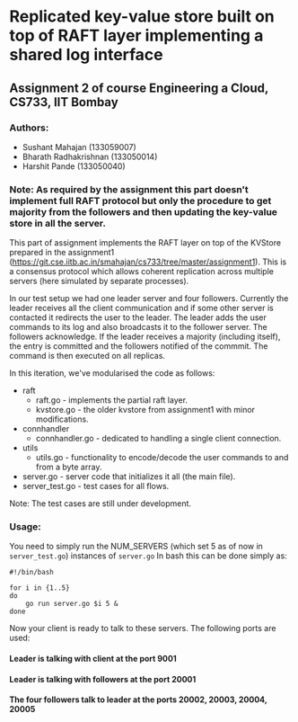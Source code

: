 # Replicated key-value store built on top of RAFT layer implementing a shared log interface

## Assignment 2 of course Engineering a Cloud, CS733, IIT Bombay

### Authors:	
* Sushant Mahajan (133059007)
* Bharath Radhakrishnan (133050014)
* Harshit Pande (133050040)

### Note: As required by the assignment this part doesn't implement full RAFT protocol but only the procedure to get majority from the followers and then updating the key-value store in all the server.

This part of assignment implements the RAFT layer on top of the KVStore prepared in the assignment1 (https://git.cse.iitb.ac.in/smahajan/cs733/tree/master/assignment1). This is a consensus protocol which allows coherent replication across multiple servers (here simulated by separate processes).

In our test setup we had one leader server and four followers. Currently the leader receives all the client communication and if some other server is contacted it redirects the user to the leader. The leader adds the user commands to its log and also broadcasts it to the follower server. The followers acknowledge. If the leader receives a majority (including itself), the entry is committed  and the followers notified of the commmit. The command is then executed on all replicas.

In this iteration, we've modularised the code as follows:
* raft
	* raft.go - implements the partial raft layer.
	* kvstore.go - the older kvstore from assignment1 with minor modifications.
* connhandler
	* connhandler.go - dedicated to handling a single client connection.
* utils
	* utils.go - functionality to encode/decode the user commands to and from a byte array.
* server.go - server code that initializes it all (the main file).
* server_test.go - test cases for all flows.

Note: The test cases are still under development.

### Usage:
You need to simply run the NUM_SERVERS (which set 5 as of now in `server_test.go`) instances of `server.go`
In bash this can be done simply as:
```
#!/bin/bash

for i in {1..5}
do
	go run server.go $i 5 &
done
```

Now your client is ready to talk to these servers. The following ports are used:
#### Leader is talking with client at the port 9001
#### Leader is talking with followers at the port 20001
#### The four followers talk to leader at the ports 20002, 20003, 20004, 20005



